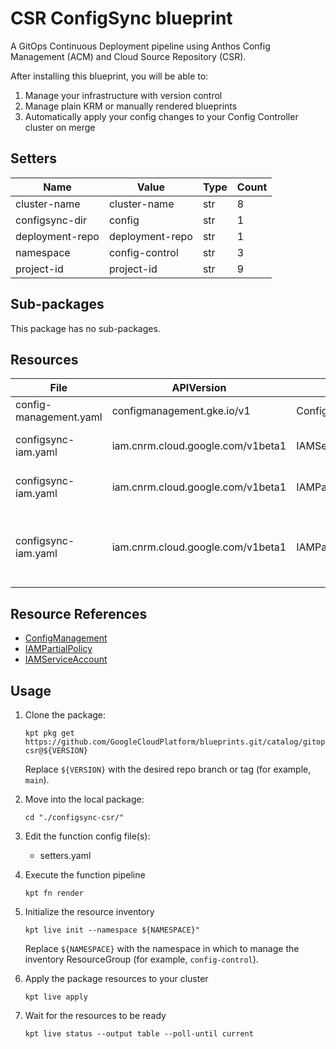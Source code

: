 <!-- BEGINNING OF PRE-COMMIT-BLUEPRINT DOCS HOOK:TITLE -->
# CSR ConfigSync blueprint


<!-- END OF PRE-COMMIT-BLUEPRINT DOCS HOOK:TITLE -->
<!-- BEGINNING OF PRE-COMMIT-BLUEPRINT DOCS HOOK:BODY -->
A GitOps Continuous Deployment pipeline using Anthos Config Management (ACM)
and Cloud Source Repository (CSR).

After installing this blueprint, you will be able to:

1.  Manage your infrastructure with version control
2.  Manage plain KRM or manually rendered blueprints
3.  Automatically apply your config changes to your Config Controller
    cluster on merge

## Setters

|      Name       |      Value      | Type | Count |
|-----------------|-----------------|------|-------|
| cluster-name    | cluster-name    | str  |     8 |
| configsync-dir  | config          | str  |     1 |
| deployment-repo | deployment-repo | str  |     1 |
| namespace       | config-control  | str  |     3 |
| project-id      | project-id      | str  |     9 |

## Sub-packages

This package has no sub-packages.

## Resources

|          File          |            APIVersion             |       Kind        |                    Name                    |   Namespace    |
|------------------------|-----------------------------------|-------------------|--------------------------------------------|----------------|
| config-management.yaml | configmanagement.gke.io/v1        | ConfigManagement  | config-management                          |                |
| configsync-iam.yaml    | iam.cnrm.cloud.google.com/v1beta1 | IAMServiceAccount | sync-cluster-name                          | config-control |
| configsync-iam.yaml    | iam.cnrm.cloud.google.com/v1beta1 | IAMPartialPolicy  | sync-cluster-name                          | config-control |
| configsync-iam.yaml    | iam.cnrm.cloud.google.com/v1beta1 | IAMPartialPolicy  | source-reader-sync-cluster-name-project-id | config-control |

## Resource References

- [ConfigManagement](https://cloud.google.com/anthos-config-management/docs/configmanagement-fields)
- [IAMPartialPolicy](https://cloud.google.com/config-connector/docs/reference/resource-docs/iam/iampartialpolicy)
- [IAMServiceAccount](https://cloud.google.com/config-connector/docs/reference/resource-docs/iam/iamserviceaccount)

## Usage

1.  Clone the package:
    ```shell
    kpt pkg get https://github.com/GoogleCloudPlatform/blueprints.git/catalog/gitops/configsync-csr@${VERSION}
    ```
    Replace `${VERSION}` with the desired repo branch or tag
    (for example, `main`).

1.  Move into the local package:
    ```shell
    cd "./configsync-csr/"
    ```

1.  Edit the function config file(s):
    - setters.yaml

1.  Execute the function pipeline
    ```shell
    kpt fn render
    ```

1.  Initialize the resource inventory
    ```shell
    kpt live init --namespace ${NAMESPACE}"
    ```
    Replace `${NAMESPACE}` with the namespace in which to manage
    the inventory ResourceGroup (for example, `config-control`).

1.  Apply the package resources to your cluster
    ```shell
    kpt live apply
    ```

1.  Wait for the resources to be ready
    ```shell
    kpt live status --output table --poll-until current
    ```

<!-- END OF PRE-COMMIT-BLUEPRINT DOCS HOOK:BODY -->
